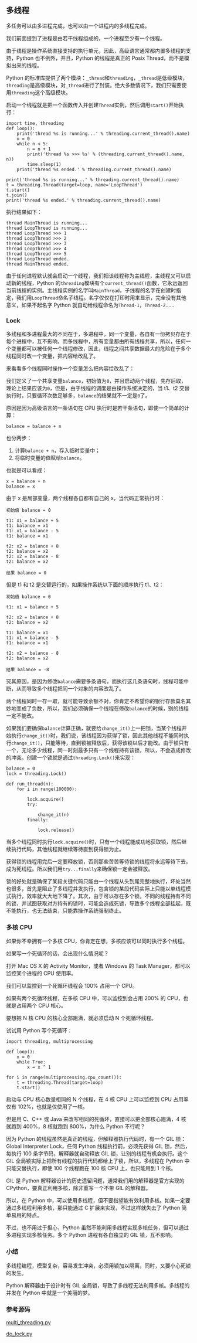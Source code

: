 ## 多线程

多任务可以由多进程完成，也可以由一个进程内的多线程完成。

我们前面提到了进程是由若干线程组成的，一个进程至少有一个线程。

由于线程是操作系统直接支持的执行单元，因此，高级语言通常都内置多线程的支持，Python 也不例外，并且，Python 的线程是真正的 Posix Thread，而不是模拟出来的线程。

Python 的标准库提供了两个模块：`_thread`和`threading`，`_thread`是低级模块，`threading`是高级模块，对`_thread`进行了封装。绝大多数情况下，我们只需要使用`threading`这个高级模块。

启动一个线程就是把一个函数传入并创建`Thread`实例，然后调用`start()`开始执行：

```
import time, threading
def loop():
    print('thread %s is running...' % threading.current_thread().name)
    n = 0
    while n < 5:
        n = n + 1
        print('thread %s >>> %s' % (threading.current_thread().name, n))
        time.sleep(1)
    print('thread %s ended.' % threading.current_thread().name)

print('thread %s is running...' % threading.current_thread().name)
t = threading.Thread(target=loop, name='LoopThread')
t.start()
t.join()
print('thread %s ended.' % threading.current_thread().name)
```

执行结果如下：

```
thread MainThread is running...
thread LoopThread is running...
thread LoopThread >>> 1
thread LoopThread >>> 2
thread LoopThread >>> 3
thread LoopThread >>> 4
thread LoopThread >>> 5
thread LoopThread ended.
thread MainThread ended.
```

由于任何进程默认就会启动一个线程，我们把该线程称为主线程，主线程又可以启动新的线程，Python 的`threading`模块有个`current_thread()`函数，它永远返回当前线程的实例。主线程实例的名字叫`MainThread`，子线程的名字在创建时指定，我们用`LoopThread`命名子线程。名字仅仅在打印时用来显示，完全没有其他意义，如果不起名字 Python 就自动给线程命名为`Thread-1`，`Thread-2`……

### Lock

多线程和多进程最大的不同在于，多进程中，同一个变量，各自有一份拷贝存在于每个进程中，互不影响，而多线程中，所有变量都由所有线程共享，所以，任何一个变量都可以被任何一个线程修改，因此，线程之间共享数据最大的危险在于多个线程同时改一个变量，把内容给改乱了。

来看看多个线程同时操作一个变量怎么把内容给改乱了：

我们定义了一个共享变量`balance`，初始值为`0`，并且启动两个线程，先存后取，理论上结果应该为`0`，但是，由于线程的调度是由操作系统决定的，当 t1、t2 交替执行时，只要循环次数足够多，`balance`的结果就不一定是`0`了。

原因是因为高级语言的一条语句在 CPU 执行时是若干条语句，即使一个简单的计算：

```
balance = balance + n
```

也分两步：

1.  计算`balance + n`，存入临时变量中；
2.  将临时变量的值赋给`balance`。

也就是可以看成：

```
x = balance + n
balance = x
```

由于 x 是局部变量，两个线程各自都有自己的 x，当代码正常执行时：

```
初始值 balance = 0

t1: x1 = balance + 5 
t1: balance = x1     
t1: x1 = balance - 5 
t1: balance = x1     

t2: x2 = balance + 8 
t2: balance = x2     
t2: x2 = balance - 8 
t2: balance = x2     
    
结果 balance = 0
```

但是 t1 和 t2 是交替运行的，如果操作系统以下面的顺序执行 t1、t2：

```
初始值 balance = 0

t1: x1 = balance + 5  

t2: x2 = balance + 8  
t2: balance = x2      

t1: balance = x1      
t1: x1 = balance - 5  
t1: balance = x1      

t2: x2 = balance - 8  
t2: balance = x2      

结果 balance = -8
```

究其原因，是因为修改`balance`需要多条语句，而执行这几条语句时，线程可能中断，从而导致多个线程把同一个对象的内容改乱了。

两个线程同时一存一取，就可能导致余额不对，你肯定不希望你的银行存款莫名其妙地变成了负数，所以，我们必须确保一个线程在修改`balance`的时候，别的线程一定不能改。

如果我们要确保`balance`计算正确，就要给`change_it()`上一把锁，当某个线程开始执行`change_it()`时，我们说，该线程因为获得了锁，因此其他线程不能同时执行`change_it()`，只能等待，直到锁被释放后，获得该锁以后才能改。由于锁只有一个，无论多少线程，同一时刻最多只有一个线程持有该锁，所以，不会造成修改的冲突。创建一个锁就是通过`threading.Lock()`来实现：

```
balance = 0
lock = threading.Lock()

def run_thread(n):
    for i in range(100000):
        
        lock.acquire()
        try:
            
            change_it(n)
        finally:
            
            lock.release()
```

当多个线程同时执行`lock.acquire()`时，只有一个线程能成功地获取锁，然后继续执行代码，其他线程就继续等待直到获得锁为止。

获得锁的线程用完后一定要释放锁，否则那些苦苦等待锁的线程将永远等待下去，成为死线程。所以我们用`try...finally`来确保锁一定会被释放。

锁的好处就是确保了某段关键代码只能由一个线程从头到尾完整地执行，坏处当然也很多，首先是阻止了多线程并发执行，包含锁的某段代码实际上只能以单线程模式执行，效率就大大地下降了。其次，由于可以存在多个锁，不同的线程持有不同的锁，并试图获取对方持有的锁时，可能会造成死锁，导致多个线程全部挂起，既不能执行，也无法结束，只能靠操作系统强制终止。

### 多核 CPU

如果你不幸拥有一个多核 CPU，你肯定在想，多核应该可以同时执行多个线程。

如果写一个死循环的话，会出现什么情况呢？

打开 Mac OS X 的 Activity Monitor，或者 Windows 的 Task Manager，都可以监控某个进程的 CPU 使用率。

我们可以监控到一个死循环线程会 100% 占用一个 CPU。

如果有两个死循环线程，在多核 CPU 中，可以监控到会占用 200% 的 CPU，也就是占用两个 CPU 核心。

要想把 N 核 CPU 的核心全部跑满，就必须启动 N 个死循环线程。

试试用 Python 写个死循环：

```
import threading, multiprocessing

def loop():
    x = 0
    while True:
        x = x ^ 1

for i in range(multiprocessing.cpu_count()):
    t = threading.Thread(target=loop)
    t.start()
```

启动与 CPU 核心数量相同的 N 个线程，在 4 核 CPU 上可以监控到 CPU 占用率仅有 102%，也就是仅使用了一核。

但是用 C、C++ 或 Java 来改写相同的死循环，直接可以把全部核心跑满，4 核就跑到 400%，8 核就跑到 800%，为什么 Python 不行呢？

因为 Python 的线程虽然是真正的线程，但解释器执行代码时，有一个 GIL 锁：Global Interpreter Lock，任何 Python 线程执行前，必须先获得 GIL 锁，然后，每执行 100 条字节码，解释器就自动释放 GIL 锁，让别的线程有机会执行。这个 GIL 全局锁实际上把所有线程的执行代码都给上了锁，所以，多线程在 Python 中只能交替执行，即使 100 个线程跑在 100 核 CPU 上，也只能用到 1 个核。

GIL 是 Python 解释器设计的历史遗留问题，通常我们用的解释器是官方实现的 CPython，要真正利用多核，除非重写一个不带 GIL 的解释器。

所以，在 Python 中，可以使用多线程，但不要指望能有效利用多核。如果一定要通过多线程利用多核，那只能通过 C 扩展来实现，不过这样就失去了 Python 简单易用的特点。

不过，也不用过于担心，Python 虽然不能利用多线程实现多核任务，但可以通过多进程实现多核任务。多个 Python 进程有各自独立的 GIL 锁，互不影响。

### 小结

多线程编程，模型复杂，容易发生冲突，必须用锁加以隔离，同时，又要小心死锁的发生。

Python 解释器由于设计时有 GIL 全局锁，导致了多线程无法利用多核。多线程的并发在 Python 中就是一个美丽的梦。

### 参考源码

[multi_threading.py](https://github.com/michaelliao/learn-python3/blob/master/samples/multitask/multi_threading.py)

[do_lock.py](https://github.com/michaelliao/learn-python3/blob/master/samples/multitask/do_lock.py)
